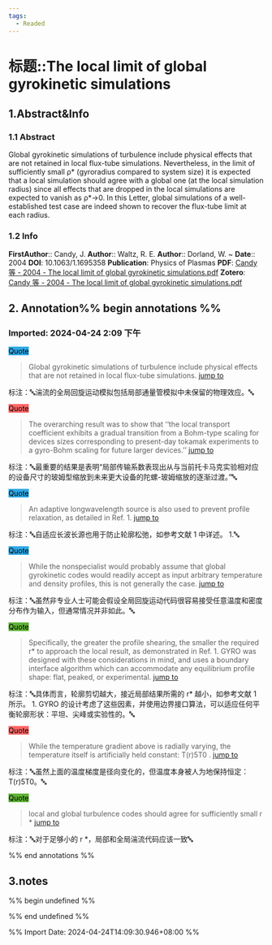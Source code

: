 ```yaml
---
tags:
  - Readed
---
```

# 标题::The local limit of global gyrokinetic simulations

## 1.Abstract&Info
### 1.1 Abstract
Global gyrokinetic simulations of turbulence include physical effects that are not retained in local flux-tube simulations. Nevertheless, in the limit of sufficiently small ρ* (gyroradius compared to system size) it is expected that a local simulation should agree with a global one (at the local simulation radius) since all effects that are dropped in the local simulations are expected to vanish as ρ*→0. In this Letter, global simulations of a well-established test case are indeed shown to recover the flux-tube limit at each radius.

### 1.2 Info
**FirstAuthor**:: Candy, J. 
**Author**:: Waltz, R. E. 
**Author**:: Dorland, W. 
~
**Date**:: 2004
**DOI**: 10.1063/1.1695358
**Publication**: Physics of Plasmas
**PDF**: [Candy 等 - 2004 - The local limit of global gyrokinetic simulations.pdf](file://E:\Zotero\storage\ELN8YFZN\Candy%20等%20-%202004%20-%20The%20local%20limit%20of%20global%20gyrokinetic%20simulations.pdf)
**Zotero**: [Candy 等 - 2004 - The local limit of global gyrokinetic simulations.pdf](zotero://select/library/items/ELN8YFZN)


## 2. Annotation%% begin annotations %%


### Imported: 2024-04-24 2:09 下午


<mark style="background-color: #2ea8e5">Quote</mark>
>Global gyrokinetic simulations of turbulence include physical effects that are not retained in local flux-tube simulations. [jump to](zotero://open-pdf/library/items/ELN8YFZN?page=2&annotation=P77G6JLU)

标注：🔤湍流的全局回旋运动模拟包括局部通量管模拟中未保留的物理效应。🔤

<mark style="background-color: #ff6666">Quote</mark>
>The overarching result was to show that ‘‘the local transport coefficient exhibits a gradual transition from a Bohm-type scaling for devices sizes corresponding to present-day tokamak experiments to a gyro-Bohm scaling for future larger devices.’’ [jump to](zotero://open-pdf/library/items/ELN8YFZN?page=2&annotation=E65SNGET)

标注：🔤最重要的结果是表明“局部传输系数表现出从与当前托卡马克实验相对应的设备尺寸的玻姆型缩放到未来更大设备的陀螺-玻姆缩放的逐渐过渡。”🔤

<mark style="background-color: #2ea8e5">Quote</mark>
>An adaptive longwavelength source is also used to prevent profile relaxation, as detailed in Ref. 1. [jump to](zotero://open-pdf/library/items/ELN8YFZN?page=2&annotation=FFUB75UW)

标注：🔤自适应长波长源也用于防止轮廓松弛，如参考文献 1 中详述。 1.🔤

<mark style="background-color: #2ea8e5">Quote</mark>
>While the nonspecialist would probably assume that global gyrokinetic codes would readily accept as input arbitrary temperature and density profiles, this is not generally the case. [jump to](zotero://open-pdf/library/items/ELN8YFZN?page=3&annotation=WEA9QBYN)

标注：🔤虽然非专业人士可能会假设全局回旋运动代码很容易接受任意温度和密度分布作为输入，但通常情况并非如此。🔤

<mark style="background-color: #5fb236">Quote</mark>
>Specifically, the greater the profile shearing, the smaller the required r* to approach the local result, as demonstrated in Ref. 1. GYRO was designed with these considerations in mind, and uses a boundary interface algorithm which can accommodate any equilibrium profile shape: flat, peaked, or experimental. [jump to](zotero://open-pdf/library/items/ELN8YFZN?page=3&annotation=DECEQXGT)

标注：🔤具体而言，轮廓剪切越大，接近局部结果所需的 r* 越小，如参考文献 1 所示。 1. GYRO 的设计考虑了这些因素，并使用边界接口算法，可以适应任何平衡轮廓形状：平坦、尖峰或实验性的。🔤

<mark style="background-color: #ff6666">Quote</mark>
>While the temperature gradient above is radially varying, the temperature itself is artificially held constant: T(r)5T0 . [jump to](zotero://open-pdf/library/items/ELN8YFZN?page=4&annotation=FPD6G4T5)

标注：🔤虽然上面的温度梯度是径向变化的，但温度本身被人为地保持恒定：T(r)5T0。🔤

<mark style="background-color: #5fb236">Quote</mark>
>local and global turbulence codes should agree for sufficiently small r * [jump to](zotero://open-pdf/library/items/ELN8YFZN?page=4&annotation=M2TGDDJ9)

标注：🔤对于足够小的 r *，局部和全局湍流代码应该一致🔤



%% end annotations %%

## 3.notes
%% begin undefined %%


%% end undefined %%

%% Import Date: 2024-04-24T14:09:30.946+08:00 %%

